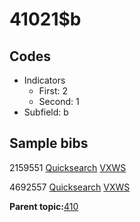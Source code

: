 # 41021$b

## Codes

-   Indicators
    -   First: 2
    -   Second: 1
-   Subfield: b

## Sample bibs

2159551 [Quicksearch](https://search.library.yale.edu/catalog/2159551) [VXWS](http://prodorbis.library.yale.edu:7014/vxws/GetHoldingsService?bibId=2159551)

4692557 [Quicksearch](https://search.library.yale.edu/catalog/4692557) [VXWS](http://prodorbis.library.yale.edu:7014/vxws/GetHoldingsService?bibId=4692557)

**Parent topic:**[410](../../tags/410/410.md)


